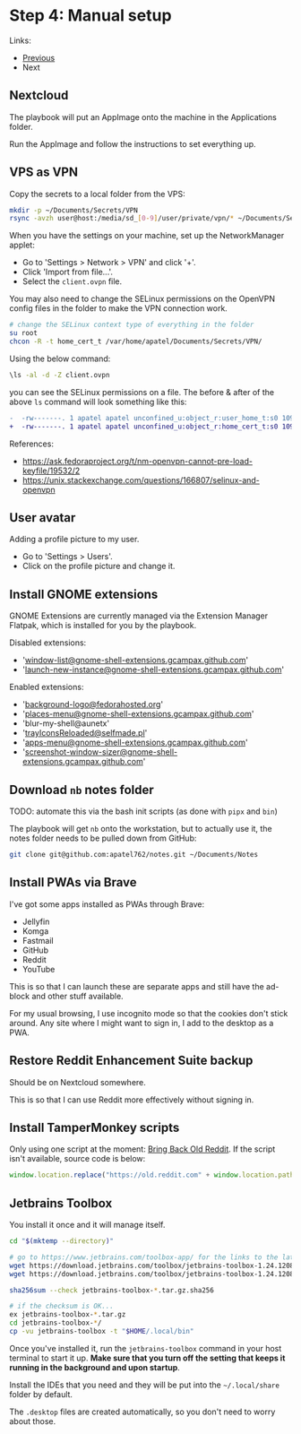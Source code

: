 # Step 4: Manual setup

Links:

- [Previous](./03-AnsiblePlaybook.md)
- Next

## Nextcloud

The playbook will put an AppImage onto the machine in the Applications folder.

Run the AppImage and follow the instructions to set everything up.

## VPS as VPN

Copy the secrets to a local folder from the VPS:

```bash
mkdir -p ~/Documents/Secrets/VPN
rsync -avzh user@host:/media/sd_[0-9]/user/private/vpn/* ~/Documents/Secrets/VPN
```

When you have the settings on your machine, set up the NetworkManager applet:

- Go to 'Settings > Network > VPN' and click '+'.
- Click 'Import from file...'.
- Select the `client.ovpn` file.

You may also need to change the SELinux permissions on the OpenVPN config files in the folder to make the VPN connection work.

```bash
# change the SELinux context type of everything in the folder
su root
chcon -R -t home_cert_t /var/home/apatel/Documents/Secrets/VPN/
```

Using the below command:

```bash
\ls -al -d -Z client.ovpn
```

you can see the SELinux permissions on a file. The before & after of the above `ls` command will look something like this:

```diff
-  -rw-------. 1 apatel apatel unconfined_u:object_r:user_home_t:s0 1095 Mar 22  2020 client.ovpn
+  -rw-------. 1 apatel apatel unconfined_u:object_r:home_cert_t:s0 1095 Mar 22  2020 client.ovpn
```

References:

- <https://ask.fedoraproject.org/t/nm-openvpn-cannot-pre-load-keyfile/19532/2>
- <https://unix.stackexchange.com/questions/166807/selinux-and-openvpn>

## User avatar

Adding a profile picture to my user.

- Go to 'Settings > Users'.
- Click on the profile picture and change it.

## Install GNOME extensions

GNOME Extensions are currently managed via the Extension Manager Flatpak, which is installed for you by the playbook.

Disabled extensions:

- 'window-list@gnome-shell-extensions.gcampax.github.com'
- 'launch-new-instance@gnome-shell-extensions.gcampax.github.com'

Enabled extensions:

- 'background-logo@fedorahosted.org'
- 'places-menu@gnome-shell-extensions.gcampax.github.com'
- 'blur-my-shell@aunetx'
- 'trayIconsReloaded@selfmade.pl'
- 'apps-menu@gnome-shell-extensions.gcampax.github.com'
- 'screenshot-window-sizer@gnome-shell-extensions.gcampax.github.com'

## Download `nb` notes folder

TODO: automate this via the bash init scripts (as done with `pipx` and `bin`)

The playbook will get `nb` onto the workstation, but to actually use it, the notes folder needs to be pulled down from GitHub:

```bash
git clone git@github.com:apatel762/notes.git ~/Documents/Notes
```

## Install PWAs via Brave

I've got some apps installed as PWAs through Brave:

- Jellyfin
- Komga
- Fastmail
- GitHub
- Reddit
- YouTube

This is so that I can launch these are separate apps and still have the ad-block and other stuff available.

For my usual browsing, I use incognito mode so that the cookies don't stick around. Any site where I might want to sign in, I add to the desktop as a PWA.

## Restore Reddit Enhancement Suite backup

Should be on Nextcloud somewhere.

This is so that I can use Reddit more effectively without signing in.

## Install TamperMonkey scripts

Only using one script at the moment: [Bring Back Old Reddit](https://greasyfork.org/en/scripts/44669-bring-back-old-reddit). If the script isn't available, source code is below:

```javascript
window.location.replace("https://old.reddit.com" + window.location.pathname + window.location.search);
```

## Jetbrains Toolbox

You install it once and it will manage itself.

```bash
cd "$(mktemp --directory)"

# go to https://www.jetbrains.com/toolbox-app/ for the links to the latest version
wget https://download.jetbrains.com/toolbox/jetbrains-toolbox-1.24.12080.tar.gz
wget https://download.jetbrains.com/toolbox/jetbrains-toolbox-1.24.12080.tar.gz.sha256

sha256sum --check jetbrains-toolbox-*.tar.gz.sha256

# if the checksum is OK...
ex jetbrains-toolbox-*.tar.gz
cd jetbrains-toolbox-*/
cp -vu jetbrains-toolbox -t "$HOME/.local/bin"
```

Once you've installed it, run the `jetbrains-toolbox` command in your host terminal to start it up. **Make sure that you turn off the setting that keeps it running in the background and upon startup**.

Install the IDEs that you need and they will be put into the `~/.local/share` folder by default.

The `.desktop` files are created automatically, so you don't need to worry about those.